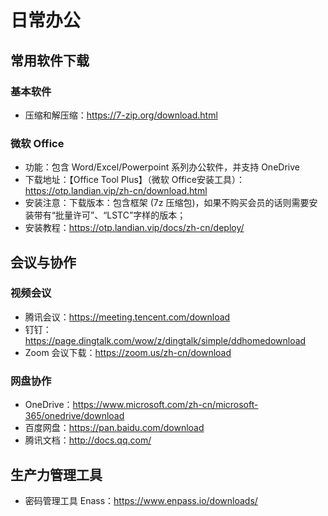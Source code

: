 # 日常办公

## 常用软件下载

### 基本软件
- 压缩和解压缩：https://7-zip.org/download.html

### 微软 Office

- 功能：包含 Word/Excel/Powerpoint 系列办公软件，并支持 OneDrive
- 下载地址：【Office Tool Plus】（微软 Office安装工具）：https://otp.landian.vip/zh-cn/download.html
- 安装注意：下载版本：包含框架 (7z 压缩包)，如果不购买会员的话则需要安装带有“批量许可”、“LSTC”字样的版本；
- 安装教程：https://otp.landian.vip/docs/zh-cn/deploy/


## 会议与协作

### 视频会议

- 腾讯会议：https://meeting.tencent.com/download
- 钉钉：https://page.dingtalk.com/wow/z/dingtalk/simple/ddhomedownload
- Zoom 会议下载：https://zoom.us/zh-cn/download

### 网盘协作

- OneDrive：https://www.microsoft.com/zh-cn/microsoft-365/onedrive/download
- 百度网盘：https://pan.baidu.com/download
- 腾讯文档：http://docs.qq.com/

## 生产力管理工具

-  密码管理工具 Enass：https://www.enpass.io/downloads/
